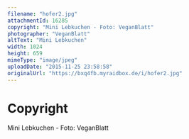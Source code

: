 ```yaml
---
filename: "hofer2.jpg"
attachmentId: 16285
copyright: "Mini Lebkuchen - Foto: VeganBlatt"
photographer: "VeganBlatt"
altText: "Mini Lebkuchen"
width: 1024
height: 659
mimeType: "image/jpeg"
uploadDate: "2015-11-25 23:58:58"
originalUrl: "https://bxq4fb.myraidbox.de/i/hofer2.jpg"
---
```


# Copyright

Mini Lebkuchen - Foto: VeganBlatt
